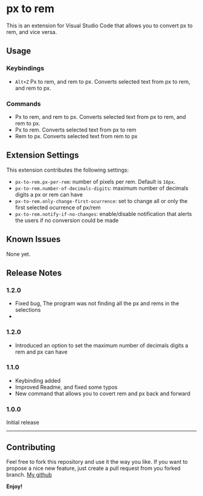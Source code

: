 # px to rem

This is an extension for Visual Studio Code that allows you to convert px to rem, and vice versa.

## Usage

### Keybindings
* `Alt+Z` Px to rem, and rem to px. Converts selected text from px to rem, and rem to px.

### Commands
* Px to rem, and rem to px. Converts selected text from px to rem, and rem to px.
* Px to rem. Converts selected text from px to rem
* Rem to px. Converts selected text from rem to px

## Extension Settings

This extension contributes the following settings:

* `px-to-rem.px-per-rem`: number of pixels per rem. Default is `16px`.
* `px-to-rem.number-of-decimals-digits`: maximum number of decimals digits a px or rem can have
* `px-to-rem.only-change-first-ocurrence`: set to change all or only the first selected ocurrence of px/rem
* `px-to-rem.notify-if-no-changes`: enable/disable notification that alerts the users if no conversion could be made

## Known Issues
None yet.

## Release Notes

### 1.2.0
* Fixed bug, The program was not finding all the px and rems in the selections
* 
### 1.2.0
* Introduced an option to set the maximum number of decimals digits a rem and px can have

### 1.1.0
* Keybinding added
* Improved Readme, and fixed some typos
* New command that allows you to covert rem and px back and forward

### 1.0.0
Initial release

-----------------------------------------------------------------------------------------------------------
## Contributing

Feel free to fork this repository and use it the way you like. If you want to propose a nice new feature, just create a pull request from you forked branch.
[My github](https://github.com/sainoba/vscode-px-to-rem)

**Enjoy!**